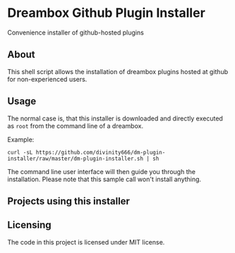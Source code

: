 # Dreambox Github Plugin Installer
Convenience installer of github-hosted plugins

## About

This shell script allows the installation of dreambox plugins hosted at github for
non-experienced users.

## Usage

The normal case is, that this installer is downloaded and directly executed as
`root` from the command line of a dreambox.

Example:

    curl -sL https://github.com/divinity666/dm-plugin-installer/raw/master/dm-plugin-installer.sh | sh

The command line user interface will then guide you through the installation. Please note that this
sample call won't install anything.

## Projects using this installer

## Licensing

The code in this project is licensed under MIT license.
